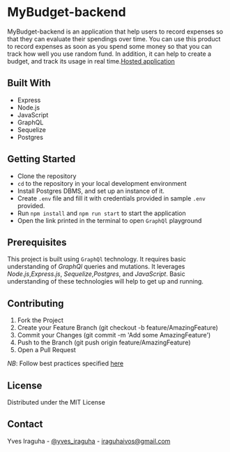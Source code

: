 # MyBudget-backend

MyBudget-backend is an application that help users to record expenses so that they can evaluate their spendings over time. You can use this product to record expenses as soon as you spend some money so that you can track how well you use random fund. In addition, it can help to create a budget, and track its usage in real time.[Hosted application](https://mybudget-backend.herokuapp.com/graphql)

## Built With
* Express
* Node.js
* JavaScript
* GraphQL
* Sequelize
* Postgres
## Getting Started
- Clone the repository 
- `cd` to the repository in your local development environment
- Install Postgres DBMS, and set up an instance of it. 
- Create `.env` file and fill it with credentials provided in sample `.env` provided. 
- Run `npm install` and `npm run start` to start the application 
- Open the link printed in the terminal to open `GraphQl` playground
## Prerequisites
This project is built using `GraphQl` technology. It requires basic understanding of *GraphQl* queries and mutations. It leverages *Node.js*,*Express.js*, *Sequelize*,*Postgres*, and *JavaScript*. Basic understanding of these technologies will help to get up and running. 

## Contributing
1. Fork the Project
2. Create your Feature Branch (git checkout -b feature/AmazingFeature)
3. Commit your Changes (git commit -m 'Add some AmazingFeature')
4. Push to the Branch (git push origin feature/AmazingFeature)
5. Open a Pull Request

*NB*: Follow best practices specified [here](https://github.com/andela/bestpractices/wiki/Git-naming-conventions-and-best-practices)
## License
Distributed under the MIT License
## Contact
Yves Iraguha - [@yves_iraguha](https://twitter.com/yves_iraguha) - iraguhaivos@gmail.com

